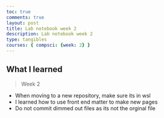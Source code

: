 ```yaml
---
toc: true
comments: true
layout: post
title: Lab notebook week 2
description: Lab notebook week 2
type: tangibles
courses: { compsci: {week: 2} }
---
```

## What I learned
> Week 2
- When moving to a new repository, make sure its in wsl
- I learned how to use front end matter to make new pages
- Do not commit dimmed out files as its not the orginal file

